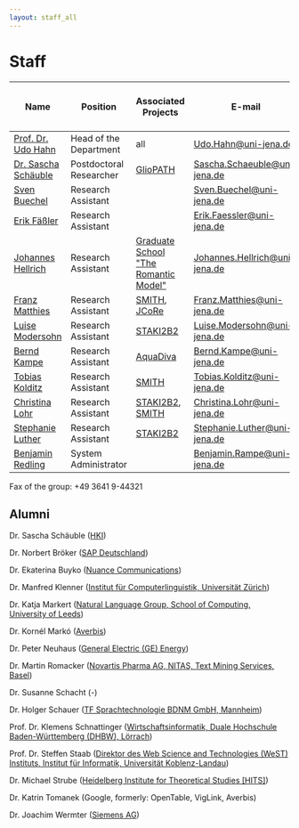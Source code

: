 ```yaml
---
layout: staff_all
---
```


# Staff

| Name        | Position           | Associated Projects | E-mail | Telephone<br/>(prefix +49 3641 9) |
| ---------------- | ---------------- | ---------------- | ---------------- | ---------------- |
| [Prof. Dr. Udo Hahn](https://julielab.github.io/web/staff/Hahn/Prof_+Dr_+Udo+Hahn.html)	| Head of the Department	|  all	| [Udo.Hahn@uni-jena.de](mailto:Udo.Hahn@uni-jena.de)	| 44320 |
| [Dr. Sascha Schäuble](https://julielab.github.io/web/staff/Schaeuble/Dr_+Sascha+Sch%C3%A4uble.html) | Postdoctoral Researcher | [GlioPATH](http://www.sys-med.de/en/young-investigators/junior-research-alliances/gliopath/) | [Sascha.Schaeuble@uni-jena.de](mailto:Sascha.Schaeuble@uni-jena.de) | 44323 |
| [Sven Buechel](https://julielab.github.io/web/staff/Buechel/Sven+Buechel.html)	| Research Assistant	| |	[Sven.Buechel@uni-jena.de](mailto:Sven.Buechel@uni-jena.de) | 44324 |
| [Erik Fäßler](https://julielab.github.io/web/staff/Faessler/Erik+F%C3%A4%C3%9Fler.html)	| Research Assistant	| |	[Erik.Faessler@uni-jena.de](mailto:Erik.Faessler@uni-jena.de)	| 44324 |
| [Johannes Hellrich](https://julielab.github.io/web/staff/Hellrich/Johannes+Hellrich.html)	| Research Assistant	| [Graduate School<br/>"The Romantic Model"](http://modellromantik.uni-jena.de/)	| [Johannes.Hellrich@uni-jena.de](mailto:Johannes.Hellrich@uni-jena.de)	| 44305 |
| [Franz Matthies](https://julielab.github.io/web/staff/Matthies/Franz+Matthies.html) | Research Assistant	| [SMITH](http://www.smith.care/), [JCoRe](https://julielab.github.io/) | [Franz.Matthies@uni-jena.de](mailto:Franz.Matthies@uni-jena.de)	| 44305 |
| [Luise Modersohn](https://julielab.github.io/web/staff/Modersohn/Luise+Modersohn.html) | Research Assistant | [STAKI2B2](http://gepris.dfg.de/gepris/projekt/315098900)	| [Luise.Modersohn@uni-jena.de](mailto:Luise.Modersohn@uni-jena.de) | 44305 |
| [Bernd Kampe](https://julielab.github.io/web/staff/Kampe/Bernd+Kampe.html) | Research Assistant | [AquaDiva](http://www.aquadiva.uni-jena.de/) | [Bernd.Kampe@uni-jena.de](mailto:Bernd.Kampe@uni-jena.de) | 44324 |
| [Tobias Kolditz](https://julielab.github.io/web/staff/Kolditz/Tobias+Kolditz.html) | Research Assistant | [SMITH](http://www.smith.care/)	| [Tobias.Kolditz@uni-jena.de](mailto:Tobias.Kolditz@uni-jena.de) | 44303 |
| [Christina Lohr](https://julielab.github.io/web/staff/Lohr/Christina+Lohr.html)	| Research Assistant	| [STAKI2B2](http://gepris.dfg.de/gepris/projekt/315098900), [SMITH](http://www.smith.care/)	| [Christina.Lohr@uni-jena.de](mailto:Christina.Lohr@uni-jena.de)	| 44303 |
| [Stephanie Luther](https://julielab.github.io/web/staff/Luther/Stephanie+Luther.html) | Research Assistant | [STAKI2B2](http://gepris.dfg.de/gepris/projekt/315098900)	| [Stephanie.Luther@uni-jena.de](mailto:Stephanie.Luther@uni-jena.de) | 44303 |
| [Benjamin Redling](https://julielab.github.io/web/staff/Redling/Benjamin+Redling.html)	| System Administrator | |	[Benjamin.Rampe@uni-jena.de](mailto:Benjamin.Rampe@uni-jena.de)	| 44323 |

Fax of the group: +49 3641 9-44321

## Alumni

Dr. Sascha Schäuble ([HKI](https://www.leibniz-hki.de/de/home.html))

Dr. Norbert Bröker ([SAP Deutschland](http://www.sap.com/germany/index.epx))

Dr. Ekaterina Buyko ([Nuance Communications](http://www.nuance.de/))

Dr. Manfred Klenner ([Institut für Computerlinguistik, Universität Zürich](http://www.cl.uzh.ch/people/team/klenner.html))

Dr. Katja Markert ([Natural Language Group, School of Computing, University of Leeds](http://www.comp.leeds.ac.uk/markert/))

Dr. Kornél Markó ([Averbis](http://www.averbis.de/))

Dr. Peter Neuhaus ([General Electric (GE) Energy](http://www.ge.com/de/home/))

Dr. Martin Romacker ([Novartis Pharma AG, NITAS, Text Mining Services, Basel](http://www.novartis.ch/))

Dr. Susanne Schacht (-)

Dr. Holger Schauer ([TF Sprachtechnologie BDNM GmbH, Mannheim](http://www.bi-media.de/))

Prof. Dr. Klemens Schnattinger ([Wirtschaftsinformatik, Duale Hochschule Baden-Württemberg (DHBW), Lörrach](http://www.dhbw-loerrach.de/index.php?id=schnattinger))

Prof. Dr. Steffen Staab ([Direktor des Web Science and Technologies (WeST) Instituts, Institut für Informatik, Universität Koblenz-Landau](http://www.uni-koblenz.de/~staab/))

Dr. Michael Strube ([Heidelberg Institute for Theoretical Studies [HITS]](http://www.h-its.org/english/homes/strube/index.php))

Dr. Katrin Tomanek (Google, formerly: OpenTable, VigLink, Averbis)

Dr. Joachim Wermter ([Siemens AG](http://www.siemens.com/entry/cc/en/))
